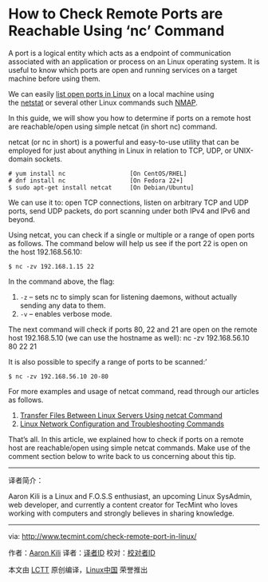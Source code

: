 How to Check Remote Ports are Reachable Using ‘nc’ Command
============================================================

A port is a logical entity which acts as a endpoint of communication associated with an application or process on an Linux operating system. It is useful to know which ports are open and running services on a target machine before using them.

We can easily [list open ports in Linux][3] on a local machine using the [netstat][4] or several other Linux commands such [NMAP][5].

In this guide, we will show you how to determine if ports on a remote host are reachable/open using simple netcat (in short nc) command.

netcat (or nc in short) is a powerful and easy-to-use utility that can be employed for just about anything in Linux in relation to TCP, UDP, or UNIX-domain sockets.

```
# yum install nc                  [On CentOS/RHEL]
# dnf install nc                  [On Fedora 22+]
$ sudo apt-get install netcat     [On Debian/Ubuntu]
```

We can use it to: open TCP connections, listen on arbitrary TCP and UDP ports, send UDP packets, do port scanning under both IPv4 and IPv6 and beyond.

Using netcat, you can check if a single or multiple or a range of open ports as follows. The command below will help us see if the port 22 is open on the host 192.168.56.10:

```
$ nc -zv 192.168.1.15 22
```

In the command above, the flag:

1.  `-z` – sets nc to simply scan for listening daemons, without actually sending any data to them.
2.  `-v` – enables verbose mode.

The next command will check if ports 80, 22 and 21 are open on the remote host 192.168.5.10 (we can use the hostname as well):
nc -zv 192.168.56.10 80 22 21

It is also possible to specify a range of ports to be scanned:’

```
$ nc -zv 192.168.56.10 20-80
```

For more examples and usage of netcat command, read through our articles as follows.

1.  [Transfer Files Between Linux Servers Using netcat Command][1]
2.  [Linux Network Configuration and Troubleshooting Commands][2]

That’s all. In this article, we explained how to check if ports on a remote host are reachable/open using simple netcat commands. Make use of the comment section below to write back to us concerning about this tip.

--------------------------------------------------------------------------------

译者简介：

Aaron Kili is a Linux and F.O.S.S enthusiast, an upcoming Linux SysAdmin, web developer, and currently a content creator for TecMint who loves working with computers and strongly believes in sharing knowledge.

--------------------------------------------------------------------------------

via: http://www.tecmint.com/check-remote-port-in-linux/

作者：[Aaron Kili][a]
译者：[译者ID](https://github.com/译者ID)
校对：[校对者ID](https://github.com/校对者ID)

本文由 [LCTT](https://github.com/LCTT/TranslateProject) 原创编译，[Linux中国](https://linux.cn/) 荣誉推出

[a]:http://www.tecmint.com/author/aaronkili/

[1]:http://www.tecmint.com/transfer-files-between-two-linux-machines/
[2]:http://www.tecmint.com/linux-network-configuration-and-troubleshooting-commands/
[3]:http://www.tecmint.com/find-open-ports-in-linux/
[4]:http://www.tecmint.com/20-netstat-commands-for-linux-network-management/
[5]:http://www.tecmint.com/nmap-command-examples/
